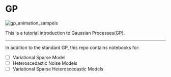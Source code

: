 # GP

![gp_animation_sampels](https://user-images.githubusercontent.com/51975559/236497696-8c53436f-3578-48c0-a22e-e0d3477ad71b.gif)

This is a tutorial introduction to Gaussian Processes(GP).
- - - -
In addition to the standard GP, this repo contains notebooks for:


 - [ ] Variational Sparse Model
 - [ ] Heteroscedastic Noise Models
 - [ ] Variational Sparse Heteroscedastic Models
